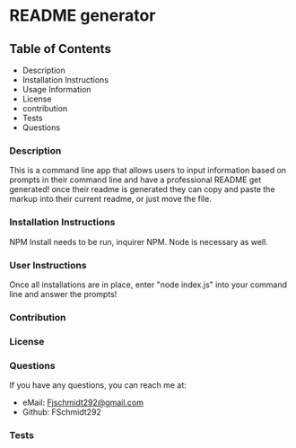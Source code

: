 # README generator
  
  ## Table of Contents
  - Description
  - Installation Instructions
  - Usage Information
  - License
  - contribution
  - Tests
  - Questions
  
  ### Description 
  This is a command line app that allows users to input information based on prompts in their command line and have a professional README get generated! once their readme is generated they can copy and paste the markup into their current readme, or just move the file.

  ### Installation Instructions
  NPM Install needs to be run, inquirer NPM. Node is necessary as well.

  ### User Instructions
  Once all installations are in place, enter "node index.js" into your command line and answer the prompts!

  ### Contribution
  

  ### License
  

  ### Questions
  If you have any questions, you can reach me at:
  - eMail: Fjschmidt292@gmail.com
  - Github: FSchmidt292

  ### Tests
  

